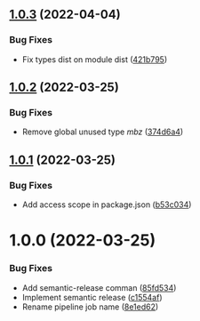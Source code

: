 ## [1.0.3](https://github.com/Mailbiz/dom-helper/compare/v1.0.2...v1.0.3) (2022-04-04)


### Bug Fixes

* Fix types dist on module dist ([421b795](https://github.com/Mailbiz/dom-helper/commit/421b7955bf1f4447b6f37d13a0879d2d5c55c30e))

## [1.0.2](https://github.com/Mailbiz/dom-helper/compare/v1.0.1...v1.0.2) (2022-03-25)


### Bug Fixes

* Remove global unused type _mbz_ ([374d6a4](https://github.com/Mailbiz/dom-helper/commit/374d6a4cd919f8e8aa188d6fd5afc25b98a38bd9))

## [1.0.1](https://github.com/Mailbiz/dom-helper/compare/v1.0.0...v1.0.1) (2022-03-25)


### Bug Fixes

* Add access scope in package.json ([b53c034](https://github.com/Mailbiz/dom-helper/commit/b53c0349155959e430171e473d2a1f48ba478f79))

# 1.0.0 (2022-03-25)


### Bug Fixes

* Add semantic-release comman ([85fd534](https://github.com/Mailbiz/dom-helper/commit/85fd5344a0910da2528b5e3ab8b23f3c9e094f69))
* Implement semantic release ([c1554af](https://github.com/Mailbiz/dom-helper/commit/c1554af077dbfb94a065baf09002d0a5f4b7f197))
* Rename pipeline job name ([8e1ed62](https://github.com/Mailbiz/dom-helper/commit/8e1ed6227e709a9a67a705fd70f5e5de95454de6))

